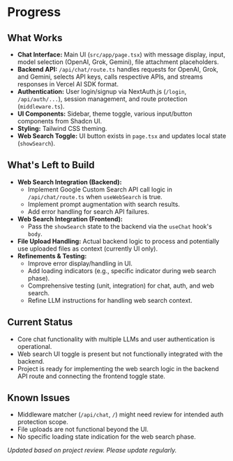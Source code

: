 # Progress

## What Works

-   **Chat Interface:** Main UI (`src/app/page.tsx`) with message display, input, model selection (OpenAI, Grok, Gemini), file attachment placeholders.
-   **Backend API:** `/api/chat/route.ts` handles requests for OpenAI, Grok, and Gemini, selects API keys, calls respective APIs, and streams responses in Vercel AI SDK format.
-   **Authentication:** User login/signup via NextAuth.js (`/login`, `/api/auth/...`), session management, and route protection (`middleware.ts`).
-   **UI Components:** Sidebar, theme toggle, various input/button components from Shadcn UI.
-   **Styling:** Tailwind CSS theming.
-   **Web Search Toggle:** UI button exists in `page.tsx` and updates local state (`showSearch`).

## What's Left to Build

-   **Web Search Integration (Backend):**
    -   Implement Google Custom Search API call logic in `/api/chat/route.ts` when `useWebSearch` is true.
    -   Implement prompt augmentation with search results.
    -   Add error handling for search API failures.
-   **Web Search Integration (Frontend):**
    -   Pass the `showSearch` state to the backend via the `useChat` hook's `body`.
-   **File Upload Handling:** Actual backend logic to process and potentially use uploaded files as context (currently UI only).
-   **Refinements & Testing:**
    -   Improve error display/handling in UI.
    -   Add loading indicators (e.g., specific indicator during web search phase).
    -   Comprehensive testing (unit, integration) for chat, auth, and web search.
    -   Refine LLM instructions for handling web search context.

## Current Status

-   Core chat functionality with multiple LLMs and user authentication is operational.
-   Web search UI toggle is present but not functionally integrated with the backend.
-   Project is ready for implementing the web search logic in the backend API route and connecting the frontend toggle state.

## Known Issues

-   Middleware matcher (`/api/chat`, `/`) might need review for intended auth protection scope.
-   File uploads are not functional beyond the UI.
-   No specific loading state indication for the web search phase.

_Updated based on project review. Please update regularly._ 